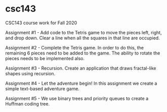 # csc143
CSC143 course work for Fall 2020

Assignment #1 - Add code to the Tetris game to move the pieces left, right, and drop down. Clear a line when all the squares in that line are occupied. 

Assignment #2 - Complete the Tetris game. In order to do this, the remaining 6 pieces need to be added to the game. The ability to rotate the pieces needs to be implemented also.

Assignment #3 - Recursion. Create an application that draws fractal-like shapes using recursion. 

Assignment #4 - Let the adventure begin! In this assignment we create a simple text-based adventure game. 

Assignment #5 - We use binary trees and priority queues to create a Huffman coding tree. 
